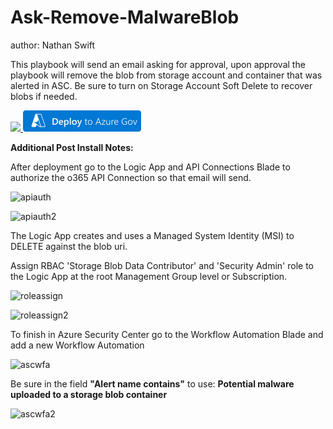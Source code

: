 # Ask-Remove-MalwareBlob
author: Nathan Swift

This playbook will send an email asking for approval, upon approval the playbook will remove the blob from storage account and container that was alerted in ASC. Be sure to turn on Storage Account Soft Delete to recover blobs if needed.

<a href="https://portal.azure.com/#create/Microsoft.Template/uri/https%3A%2F%2Fraw.githubusercontent.com%2FAzure%2FAzure-Security-Center%2Fmaster%2FWorkflow%2520automation%2FAsk-Remove-MalwareBlob%2Fazuredeploy.json" target="_blank">
    <img src="https://aka.ms/deploytoazurebutton"/>
</a>
<a href="https://portal.azure.us/#create/Microsoft.Template/uri/https%3A%2F%2Fraw.githubusercontent.com%2FAzure%2FAzure-Security-Center%2Fmaster%2FWorkflow%2520automation%2FAsk-Remove-MalwareBlob%2Fus%2Fazuredeploy.json" target="_blank">
<img src="https://raw.githubusercontent.com/Azure/azure-quickstart-templates/master/1-CONTRIBUTION-GUIDE/images/deploytoazuregov.png"/>
</a>

**Additional Post Install Notes:**

After deployment go to the Logic App and API Connections Blade to authorize the o365 API Connection so that email will send.

![apiauth](images/apiauth.png)

![apiauth2](images/apiauth2.png)

The Logic App creates and uses a Managed System Identity (MSI) to DELETE against the blob uri. 

Assign RBAC 'Storage Blob Data Contributor' and 'Security Admin' role to the Logic App at the root Management Group level or Subscription.

![roleassign](images/roleassign.png)

![roleassign2](images/roleassign2.png)

To finish in Azure Security Center go to the Workflow Automation Blade and add a new Workflow Automation

![ascwfa](images/ascwfa.png)

Be sure in the field **"Alert name contains"**   to use:   **Potential malware uploaded to a storage blob container**

![ascwfa2](images/ascwfa2.png)